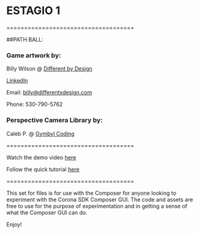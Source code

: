 # ESTAGIO 1
====================================

##PATH BALL:

### Game artwork by: 
Billy Wilson @ [Different by Design](http://www.dxdportfolio.com)

[LinkedIn](https://www.linkedin.com/profile/view?id=48110179)

Email: billy@differentxdesign.com

Phone: 530-790-5762

### Perspective Camera Library by: 

Caleb P. @ [Gymbyl Coding](http://gymbyl.com/)

====================================

Watch the demo video [here](http://youtu.be/tfyg-MYz3-g)

Follow the quick tutorial [here](http://docs.coronalabs.com/daily/composer/tutorial.html)

====================================

This set for files is for use with the Composer for anyone looking to experiment with the Corona SDK Composer GUI. The code and assets are free to use for the purpose of experimentation and in getting a sense of what the Composer GUI can do. 

Enjoy!
